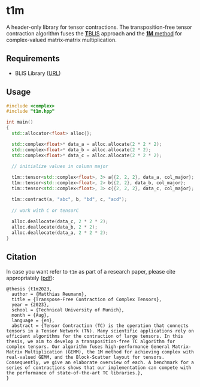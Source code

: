 # t1m

A header-only library for tensor contractions. The transposition-free tensor contraction algorithm fuses the [**T**BLIS](https://github.com/devinamatthews/tblis) approach and the [**1M** method](https://www.cs.utexas.edu/users/flame/pubs/blis6_toms_rev2.pdf) for complex-valued matrix-matrix multiplication.

## Requirements

- BLIS Library ([URL](https://github.com/flame/blis))

## Usage

```cpp
#include <complex>
#include "t1m.hpp"

int main() 
{
  std::allocator<float> alloc{};

  std::complex<float>* data_a = alloc.allocate(2 * 2 * 2);
  std::complex<float>* data_b = alloc.allocate(2 * 2);
  std::complex<float>* data_c = alloc.allocate(2 * 2 * 2);
  
  // initialize values in column major

  t1m::tensor<std::complex<float>, 3> a{{2, 2, 2}, data_a, col_major};
  t1m::tensor<std::complex<float>, 2> b{{2, 2}, data_b, col_major};
  t1m::tensor<std::complex<float>, 3> c{{2, 2, 2}, data_c, col_major};

  t1m::contract(a, "abc", b, "bd", c, "acd");
  
  // work with C or tensorC
  
  alloc.deallocate(data_c, 2 * 2 * 2);
  alloc.deallocate(data_b, 2 * 2);
  alloc.deallocate(data_a, 2 * 2 * 2);
}
```

## Citation

In case you want refer to `t1m` as part of a research paper, please cite appropriately ([pdf](https://mediatum.ub.tum.de/download/1718165/1718165.pdf)):

```text.bibtex
@thesis {t1m2023,
  author = {Matthias Reumann},
  title = {Transpose-Free Contraction of Complex Tensors},
  year = {2023},
  school = {Technical University of Munich},
  month = {Aug},
  language = {en},
  abstract = {Tensor Contraction (TC) is the operation that connects tensors in a Tensor Network (TN). Many scientific applications rely on efficient algorithms for the contraction of large tensors. In this thesis, we aim to develop a transposition-free TC algorithm for complex tensors. Our algorithm fuses high-performance General Matrix-Matrix Multiplication (GEMM), the 1M method for achieving complex with real-valued GEMM, and the Block-Scatter layout for tensors. Consequently, we give an elaborate overview of each. A benchmark for a series of contractions shows that our implementation can compete with the performance of state-of-the-art TC libraries.},
}
